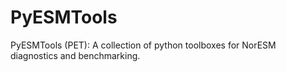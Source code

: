 # PyESMTools
PyESMTools (PET): A collection of python toolboxes for NorESM diagnostics and benchmarking.
